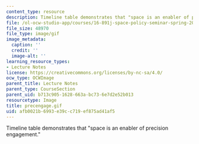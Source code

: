 ```yaml
---
content_type: resource
description: Timeline table demonstrates that "space is an enabler of precision engagement."
file: /ol-ocw-studio-app/courses/16-891j-space-policy-seminar-spring-2003/afb0021b6993e39cc719ef875ad41af5_precengage.gif
file_size: 48970
file_type: image/gif
image_metadata:
  caption: ''
  credit: ''
  image-alt: ''
learning_resource_types:
- Lecture Notes
license: https://creativecommons.org/licenses/by-nc-sa/4.0/
ocw_type: OCWImage
parent_title: Lecture Notes
parent_type: CourseSection
parent_uid: b713c905-1628-663a-bc73-6e7d2e52b013
resourcetype: Image
title: precengage.gif
uid: afb0021b-6993-e39c-c719-ef875ad41af5
---
```

Timeline table demonstrates that "space is an enabler of precision engagement."